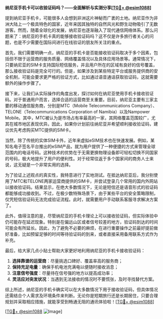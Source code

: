 **纳尼亚手机卡可以收验证码吗？——全面解析与实测分享[[TG💪+ @esim1088](https://t.me/s/esim1088)]**

提到纳尼亚手机卡，可能很多人会想到非洲这片神秘而广袤的土地。纳尼亚作为非洲大陆上一个极具特色的国家，近年来因其独特的自然风光和野生动物吸引了无数游客。然而，随着全球化的发展，纳尼亚也逐渐融入了现代通信网络体系。那么问题来了：纳尼亚的手机卡真的能够接收验证码吗？这不仅是许多旅行者关心的问题，也是不少需要在国际间进行在线验证的朋友所关注的重点。

首先，我们需要明确一点，纳尼亚的手机卡是否能接收验证码取决于多个因素，包括但不限于运营商的服务质量、网络覆盖情况以及具体应用场景等。通常情况下，只要纳尼亚的SIM卡支持国际短信服务，并且用户所在的区域有良好的信号覆盖，那么接收验证码是完全可行的。但是，如果涉及到某些特定平台或服务提供商的安全机制，可能会要求更严格的验证方式，比如通过语音通话获取验证码，这就需要额外的操作步骤了。

接下来，让我们从实际操作的角度出发，探讨如何在纳尼亚使用手机卡接收验证码。对于普通用户而言，选择合适的运营商至关重要。目前，纳尼亚主要有三家主要的移动通信服务商，分别是MTC（Mobile Telecommunications Company）、TELONE（Telecommunications Corporation of Namibia）以及Nampower Mobile。其中，MTC被认为是市场占有率最高的一家，其网络覆盖范围较广，尤其在城市地区表现优异。因此，如果你计划前往纳尼亚并希望顺利接收验证码，建议优先考虑购买MTC提供的SIM卡。

当然，除了传统的实体SIM卡外，近年来虚拟eSIM技术也在快速发展。例如，某知名电子签名平台推出的eSIM产品，就为用户提供了一种便捷的方式来管理全球范围内的电话号码。这种技术的优势在于无需更换物理设备即可轻松切换不同国家的号码，极大地提升了用户的便利性。对于经常往返于多个国家间的商务人士来说，这无疑是一个非常实用的选择。

为了验证上述观点的真实性，我特意进行了实地测试。在抵达纳尼亚后，我分别使用了MTC和TELONE两家运营商提供的SIM卡，并尝试登录几个常用的国内外网站以接收验证码。结果显示，在绝大多数情况下，无论是短信还是语音形式的验证码都能够成功接收到。不过，在极少数特殊场景下，由于某些平台的安全策略限制，仅凭短信验证码无法完成验证流程。此时，就需要用户手动联系客服寻求解决方案了。

此外，值得注意的是，尽管纳尼亚的手机卡理论上可以接收验证码，但实际体验中仍可能存在延迟现象。特别是在偏远山区或者信号较差的地方，验证码到达的时间可能会有所延长。因此，为了避免不必要的麻烦，在进行重要操作之前最好提前做好准备，比如预留足够的时间等待验证码的到来，或者直接采用备用联系方式作为补充。

最后，给大家几点小贴士帮助大家更好地利用纳尼亚的手机卡接收验证码：

1. **选择靠谱的运营商**：尽量挑选口碑好、覆盖率高的服务商；
2. **保持充足电量**：确保手机电池充满电以便随时接收消息；
3. **注意信号强度**：尽量待在信号强的地方以提高成功率；
4. **灵活应对突发状况**：当遇到无法接收的情况时不要慌张，及时寻找替代方案。

综上所述，纳尼亚的手机卡确实可以在大多数情况下用于接收验证码，但具体情况还需结合个人需求及环境条件来判断。无论你是短期旅行还是长期居住，只要合理规划并采取相应措施，就能享受到畅通无阻的通讯体验啦！[[TG💪+ @esim1088](https://t.me/s/esim1088)] 

[[TG💪+ @esim1088](https://t.me/s/esim1088) ![Image](https://i.postimg.cc/4NQfJmqS/Snipaste-2025-05-13-00-14-12.png)]